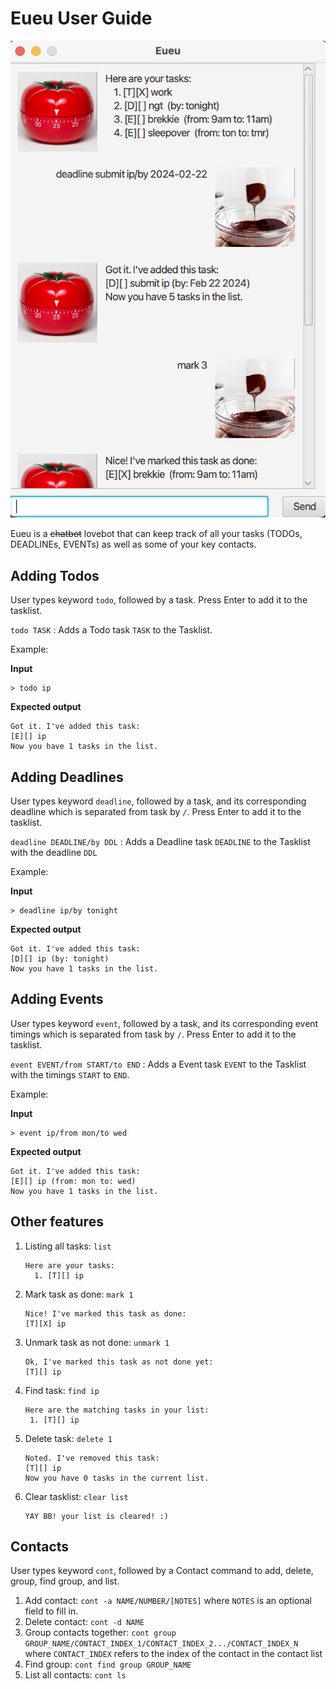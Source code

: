 # Eueu User Guide

![Ui.png](Ui.png)

Eueu is a ~~chatbot~~ lovebot that can keep track of all your tasks (TODOs, DEADLINEs, EVENTs) as well as some of your key contacts.

## Adding Todos

User types keyword ```todo```, followed by a task. Press Enter to add it to the tasklist. 

```todo TASK``` : Adds a Todo task ```TASK``` to the Tasklist.

Example:

**Input**

```
> todo ip
```
**Expected output**
```
Got it. I've added this task:
[E][] ip
Now you have 1 tasks in the list.
```

## Adding Deadlines

User types keyword ```deadline```, followed by a task, and its corresponding deadline which is separated from task by ```/```. Press Enter to add it to the tasklist.

```deadline DEADLINE/by DDL``` : Adds a Deadline task ```DEADLINE``` to the Tasklist with the deadline ```DDL```

Example:

**Input** 
```
> deadline ip/by tonight
```
**Expected output** 
```
Got it. I've added this task:
[D][] ip (by: tonight)
Now you have 1 tasks in the list.
```
## Adding Events

User types keyword ```event```, followed by a task, and its corresponding event timings which is separated from task by ```/```. Press Enter to add it to the tasklist.

```event EVENT/from START/to END``` : Adds a Event task ```EVENT``` to the Tasklist with the timings ```START``` to ```END```.

Example:

**Input** 
```
> event ip/from mon/to wed
```
**Expected output** 
```
Got it. I've added this task:
[E][] ip (from: mon to: wed)
Now you have 1 tasks in the list.
```

## Other features

1. Listing all tasks: ```list```
     ```
     Here are your tasks:
       1. [T][] ip
     ```
2. Mark task as done: ```mark 1```
     ``` 
     Nice! I've marked this task as done:
     [T][X] ip
     ```
3. Unmark task as not done: ```unmark 1```
     ```
     Ok, I've marked this task as not done yet:
     [T][] ip
     ```
4. Find task: ```find ip```
     ```
     Here are the matching tasks in your list:
      1. [T][] ip
     ```
5. Delete task: ```delete 1```
     ```
     Noted. I've removed this task:
     [T][] ip
     Now you have 0 tasks in the current list.
     ```
6. Clear tasklist: ```clear list```
     ```
     YAY BB! your list is cleared! :)
     ```
     
## Contacts

User types keyword ```cont```, followed by a Contact command to add, delete, group, find group, and list.

1. Add contact: ```cont -a NAME/NUMBER/[NOTES]``` where ```NOTES``` is an optional field to fill in.
2. Delete contact: ```cont -d NAME```
3. Group contacts together: ```cont group GROUP_NAME/CONTACT_INDEX_1/CONTACT_INDEX_2.../CONTACT_INDEX_N``` where ```CONTACT_INDEX``` refers to the index of the contact in the contact list
4. Find group: ```cont find group GROUP_NAME```
5. List all contacts: ```cont ls```
   
